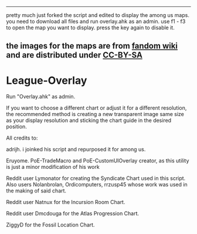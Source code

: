 ------------------------------------------------------------------------------------------------------------------
pretty much just forked the script and edited to display the among us maps. you need to download all files and
run overlay.ahk as an admin. use f1 - f3 to open the map you want to display. press the key again to disable it.

the images for the maps are from [fandom wiki](https://among-us-wiki.fandom.com/wiki/Category:Maps)
and are distributed under [CC-BY-SA](https://creativecommons.org/licenses/by-sa/3.0/)
------------------------------------------------------------------------------------------------------------------

# League-Overlay

Run "Overlay.ahk" as admin.

If you want to choose a different chart or adjust it for a different resolution, the recommended method is creating a new transparent image same size as your display resolution and sticking the chart guide in the desired position.

All credits to:

adrijh. i joinked his script and repurposed it for among us.

Eruyome. PoE-TradeMacro and PoE-CustomUIOverlay creator, as this utility is just a minor modification of his work

Reddit user Lymonator for creating the Syndicate Chart used in this script. Also users Nolanbrolan, Ordicomputers, rrzusp45 whose work was used in the making of said chart.

Reddit user Natnux for the Incursion Room Chart.

Reddit user Dmcdouga for the Atlas Progression Chart.

ZiggyD  for the Fossil Location Chart.

